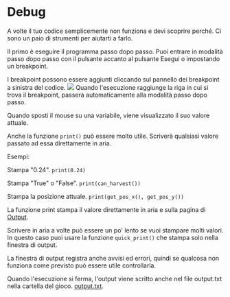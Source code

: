 # Debug
A volte il tuo codice semplicemente non funziona e devi scoprire perché. Ci sono un paio di strumenti per aiutarti a farlo.

Il primo è eseguire il programma passo dopo passo.
Puoi entrare in modalità passo dopo passo con il pulsante accanto al pulsante Esegui o impostando un breakpoint.

I breakpoint possono essere aggiunti cliccando sul pannello dei breakpoint a sinistra del codice.
![](Breakpoints227)
Quando l'esecuzione raggiunge la riga in cui si trova il breakpoint, passerà automaticamente alla modalità passo dopo passo.

Quando sposti il mouse su una variabile, viene visualizzato il suo valore attuale.

Anche la funzione `print()` può essere molto utile. Scriverà qualsiasi valore passato ad essa direttamente in aria.

Esempi:

Stampa "0.24".
`print(0.24)`

Stampa "True" o "False".
`print(can_harvest())`

Stampa la posizione attuale.
`print(get_pos_x(), get_pos_y())`

La funzione print stampa il valore direttamente in aria e sulla pagina di [Output](docs/output.md).

Scrivere in aria a volte può essere un po' lento se vuoi stampare molti valori.
In questo caso puoi usare la funzione `quick_print()` che stampa solo nella finestra di output.

La finestra di output registra anche avvisi ed errori, quindi se qualcosa non funziona come previsto può essere utile controllarla.

Quando l'esecuzione si ferma, l'output viene scritto anche nel file output.txt nella cartella del gioco. [output.txt](persistent_data_path/output.txt).